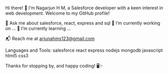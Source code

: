 Hi there! 👋
I’m Nagarjun H M, a Salesforce developer with a keen interest in web development. Welcome to my GitHub profile!

💬 Ask me about salesforce, react, express and sql
🔭 I’m currently working on ...
🌱 I’m currently learning ...

📬 Reach me at arjunahms123@gmail.com

Languages and Tools:
salesforce    react    express    nodejs    mongodb    javascript    html5    css3   

Thanks for stopping by, and happy coding! 🖥️✨
